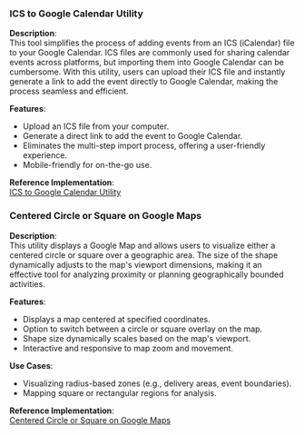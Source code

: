 ### ICS to Google Calendar Utility

**Description**:  
This tool simplifies the process of adding events from an ICS (iCalendar) file to your Google Calendar. ICS files are commonly used for sharing calendar events across platforms, but importing them into Google Calendar can be cumbersome. With this utility, users can upload their ICS file and instantly generate a link to add the event directly to Google Calendar, making the process seamless and efficient.

**Features**:
- Upload an ICS file from your computer.
- Generate a direct link to add the event to Google Calendar.
- Eliminates the multi-step import process, offering a user-friendly experience.
- Mobile-friendly for on-the-go use.

**Reference Implementation**:  
[ICS to Google Calendar Utility](https://www.cs.umb.edu/~dfish/ICS2Google.html)


### Centered Circle or Square on Google Maps

**Description**:  
This utility displays a Google Map and allows users to visualize either a centered circle or square over a geographic area. The size of the shape dynamically adjusts to the map's viewport dimensions, making it an effective tool for analyzing proximity or planning geographically bounded activities.

**Features**:
- Displays a map centered at specified coordinates.
- Option to switch between a circle or square overlay on the map.
- Shape size dynamically scales based on the map's viewport.
- Interactive and responsive to map zoom and movement.

**Use Cases**:
- Visualizing radius-based zones (e.g., delivery areas, event boundaries).
- Mapping square or rectangular regions for analysis.

**Reference Implementation**:  
[Centered Circle or Square on Google Maps](https://www.cs.umb.edu/~dfish/circleMap.html)

